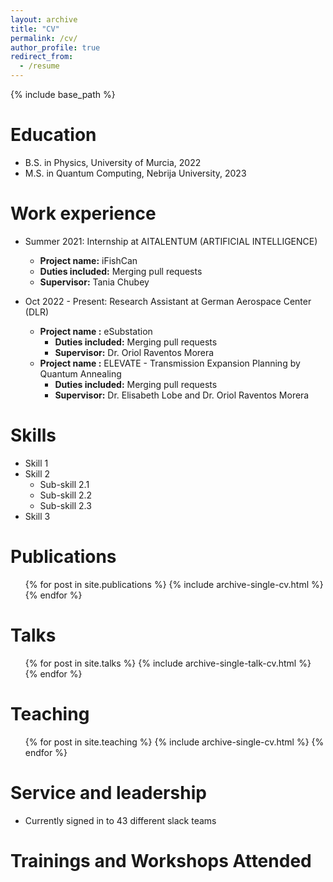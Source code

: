 ```yaml
---
layout: archive
title: "CV"
permalink: /cv/
author_profile: true
redirect_from:
  - /resume
---
```


{% include base_path %}

Education
======
* B.S. in Physics, University of Murcia, 2022
* M.S. in Quantum Computing, Nebrija University, 2023

Work experience
======
* Summer 2021: Internship at AITALENTUM (ARTIFICIAL INTELLIGENCE)
  * **Project name:** iFishCan
  * **Duties included:** Merging pull requests
  * **Supervisor:** Tania Chubey

* Oct 2022 - Present: Research Assistant at German Aerospace Center (DLR)
  * **Project name :** eSubstation
    * **Duties included:** Merging pull requests
    * **Supervisor:** Dr. Oriol Raventos Morera
  * **Project name :** ELEVATE - Transmission Expansion Planning by Quantum Annealing
    * **Duties included:** Merging pull requests
    * **Supervisor:** Dr. Elisabeth Lobe and Dr. Oriol Raventos Morera
  
Skills
======
* Skill 1
* Skill 2
  * Sub-skill 2.1
  * Sub-skill 2.2
  * Sub-skill 2.3
* Skill 3

Publications
======
  <ul>{% for post in site.publications %}
    {% include archive-single-cv.html %}
  {% endfor %}</ul>
  
Talks
======
  <ul>{% for post in site.talks %}
    {% include archive-single-talk-cv.html %}
  {% endfor %}</ul>
  
Teaching
======
  <ul>{% for post in site.teaching %}
    {% include archive-single-cv.html %}
  {% endfor %}</ul>
  
Service and leadership
======
* Currently signed in to 43 different slack teams

Trainings and Workshops Attended
======